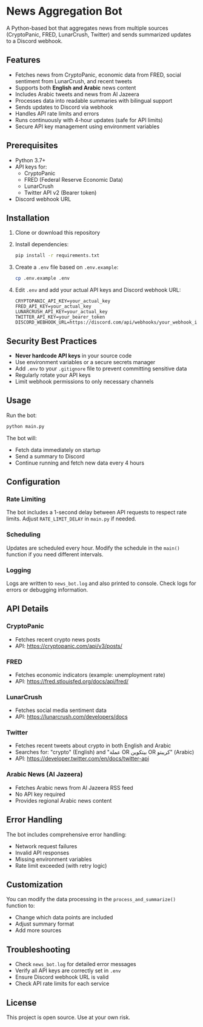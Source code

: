 # News Aggregation Bot

A Python-based bot that aggregates news from multiple sources (CryptoPanic, FRED, LunarCrush, Twitter) and sends summarized updates to a Discord webhook.

## Features

- Fetches news from CryptoPanic, economic data from FRED, social sentiment from LunarCrush, and recent tweets
- Supports both **English and Arabic** news content
- Includes Arabic tweets and news from Al Jazeera
- Processes data into readable summaries with bilingual support
- Sends updates to Discord via webhook
- Handles API rate limits and errors
- Runs continuously with 4-hour updates (safe for API limits)
- Secure API key management using environment variables

## Prerequisites

- Python 3.7+
- API keys for:
  - CryptoPanic
  - FRED (Federal Reserve Economic Data)
  - LunarCrush
  - Twitter API v2 (Bearer token)
- Discord webhook URL

## Installation

1. Clone or download this repository
2. Install dependencies:
   ```bash
   pip install -r requirements.txt
   ```

3. Create a `.env` file based on `.env.example`:
   ```bash
   cp .env.example .env
   ```

4. Edit `.env` and add your actual API keys and Discord webhook URL:
   ```
   CRYPTOPANIC_API_KEY=your_actual_key
   FRED_API_KEY=your_actual_key
   LUNARCRUSH_API_KEY=your_actual_key
   TWITTER_API_KEY=your_bearer_token
   DISCORD_WEBHOOK_URL=https://discord.com/api/webhooks/your_webhook_id/your_webhook_token
   ```

## Security Best Practices

- **Never hardcode API keys** in your source code
- Use environment variables or a secure secrets manager
- Add `.env` to your `.gitignore` file to prevent committing sensitive data
- Regularly rotate your API keys
- Limit webhook permissions to only necessary channels

## Usage

Run the bot:
```bash
python main.py
```

The bot will:
- Fetch data immediately on startup
- Send a summary to Discord
- Continue running and fetch new data every 4 hours

## Configuration

### Rate Limiting
The bot includes a 1-second delay between API requests to respect rate limits. Adjust `RATE_LIMIT_DELAY` in `main.py` if needed.

### Scheduling
Updates are scheduled every hour. Modify the schedule in the `main()` function if you need different intervals.

### Logging
Logs are written to `news_bot.log` and also printed to console. Check logs for errors or debugging information.

## API Details

### CryptoPanic
- Fetches recent crypto news posts
- API: https://cryptopanic.com/api/v3/posts/

### FRED
- Fetches economic indicators (example: unemployment rate)
- API: https://fred.stlouisfed.org/docs/api/fred/

### LunarCrush
- Fetches social media sentiment data
- API: https://lunarcrush.com/developers/docs

### Twitter
- Fetches recent tweets about crypto in both English and Arabic
- Searches for: "crypto" (English) and "عملة OR بيتكوين OR كريبتو" (Arabic)
- API: https://developer.twitter.com/en/docs/twitter-api

### Arabic News (Al Jazeera)
- Fetches Arabic news from Al Jazeera RSS feed
- No API key required
- Provides regional Arabic news content

## Error Handling

The bot includes comprehensive error handling:
- Network request failures
- Invalid API responses
- Missing environment variables
- Rate limit exceeded (with retry logic)

## Customization

You can modify the data processing in the `process_and_summarize()` function to:
- Change which data points are included
- Adjust summary format
- Add more sources

## Troubleshooting

- Check `news_bot.log` for detailed error messages
- Verify all API keys are correctly set in `.env`
- Ensure Discord webhook URL is valid
- Check API rate limits for each service

## License

This project is open source. Use at your own risk.